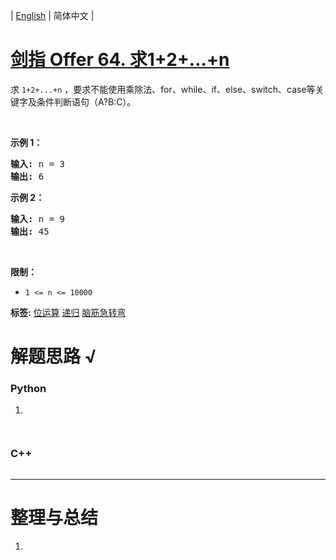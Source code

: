 | [English](README_EN.md) | 简体中文 |

# [剑指 Offer 64. 求1+2+…+n](https://leetcode.cn/problems/qiu-12n-lcof)
<p>求 <code>1+2+...+n</code> ，要求不能使用乘除法、for、while、if、else、switch、case等关键字及条件判断语句（A?B:C）。</p>

<p>&nbsp;</p>

<p><strong>示例 1：</strong></p>

<pre><strong>输入:</strong> n = 3
<strong>输出:&nbsp;</strong>6
</pre>

<p><strong>示例 2：</strong></p>

<pre><strong>输入:</strong> n = 9
<strong>输出:&nbsp;</strong>45
</pre>

<p>&nbsp;</p>

<p><strong>限制：</strong></p>

<ul>
	<li><code>1 &lt;= n&nbsp;&lt;= 10000</code></li>
</ul>

**标签:**  [位运算](https://leetcode.cn/tag/bit-manipulation) [递归](https://leetcode.cn/tag/recursion) [脑筋急转弯](https://leetcode.cn/tag/brainteaser) 
# 解题思路 √

### Python

1. 

```python

```


```python

```

### C++

```cpp

```

---



# 整理与总结

1. 